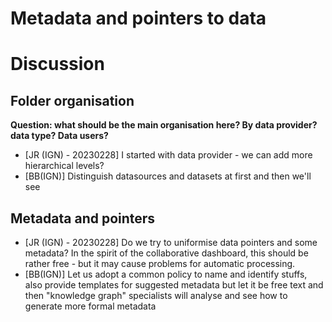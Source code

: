 
# Metadata and pointers to data


# Discussion

## Folder organisation

**Question: what should be the main organisation here? By data provider? data type? Data users?**

 - [JR (IGN) - 20230228] I started with data provider - we can add more hierarchical levels?
 - [BB(IGN)] Distinguish datasources and datasets at first and then we'll see

## Metadata and pointers

 - [JR (IGN) - 20230228] Do we try to uniformise data pointers and some metadata? In the spirit of the collaborative dashboard, this should be rather free - but it may cause problems for automatic processing.
 - [BB(IGN)] Let us adopt a common policy to name and identify stuffs, also provide templates for suggested metadata but let it be free text and then "knowledge graph" specialists will analyse and see how to generate more formal metadata


